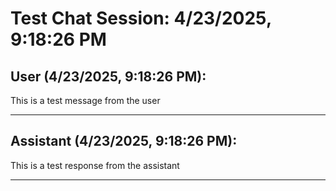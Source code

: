 # Test Chat Session: 4/23/2025, 9:18:26 PM

## User (4/23/2025, 9:18:26 PM):

This is a test message from the user

---

## Assistant (4/23/2025, 9:18:26 PM):

This is a test response from the assistant

---

